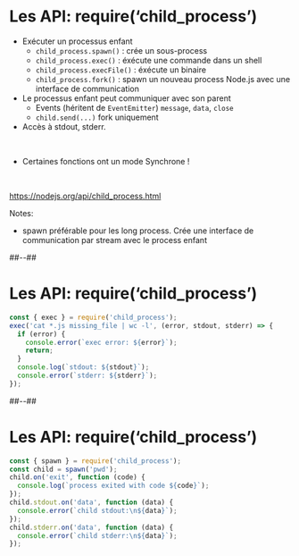 # Les API: require(‘child_process’)


* Exécuter un processus enfant
    * `child_process.spawn()` : crée un sous-process
    * `child_process.exec()` : éxécute une commande dans un shell
    * `child_process.execFile()` : éxécute un binaire
    * `child_process.fork()` : spawn un nouveau process Node.js avec une interface de communication
* Le processus enfant peut communiquer avec son parent
    * Events (héritent de `EventEmitter`) `message`, `data`, `close `
    * `child.send(...)` fork uniquement
* Accès à stdout, stderr.

<br>

* Certaines fonctions ont un mode Synchrone !

<br>

https://nodejs.org/api/child_process.html
<!-- .element: class="credits" -->

Notes:
- spawn préférable pour les long process. Crée une interface de communication par stream avec le process enfant

##--##
<!-- .slide: class="with-code" -->

# Les API: require(‘child_process’)

```javascript
const { exec } = require('child_process');
exec('cat *.js missing_file | wc -l', (error, stdout, stderr) => {
  if (error) {
    console.error(`exec error: ${error}`);
    return;
  }
  console.log(`stdout: ${stdout}`);
  console.error(`stderr: ${stderr}`);
});
```

##--##

<!-- .slide: class="with-code" -->

# Les API: require(‘child_process’)


```javascript
const { spawn } = require('child_process');
const child = spawn('pwd');
child.on('exit', function (code) {
  console.log(`process exited with code ${code}`);
});
child.stdout.on('data', function (data) {
  console.error(`child stdout:\n${data}`);
});
child.stderr.on('data', function (data) {
  console.error(`child stderr:\n${data}`);
});
```